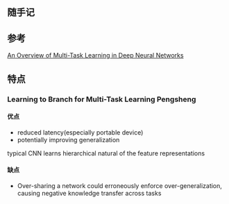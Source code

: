 ## 随手记


## 参考
[An Overview of Multi-Task Learning in Deep Neural Networks](https://ruder.io/multi-task/)

## 特点

### Learning to Branch for Multi-Task Learning Pengsheng

#### 优点
- reduced latency(especially portable device)
- potentially improving generalization

typical CNN learns hierarchical natural of the feature representations

#### 缺点
- Over-sharing a network could erroneously enforce over-generalization, causing negative knowledge transfer across tasks